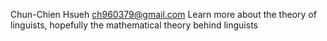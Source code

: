 Chun-Chien Hsueh
ch960379@gmail.com
Learn more about the theory of linguists, hopefully the mathematical theory behind linguists
